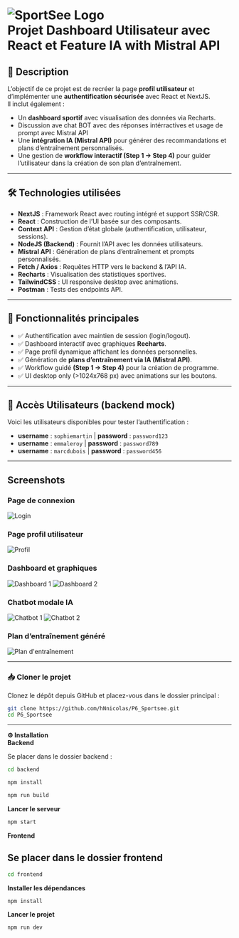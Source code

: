 # ![SportSee Logo](frontend/public/images/logo.png) <br> Projet Dashboard Utilisateur avec React et Feature IA with Mistral API 

## 📖 Description

L’objectif de ce projet est de recréer la page **profil utilisateur** et d’implémenter une **authentification sécurisée** avec React et NextJS.  
Il inclut également :  

- Un **dashboard sportif** avec visualisation des données via Recharts.
- Discussion ave chat BOT avec des réponses intérractives et usage de prompt avec Mistral API
- Une **intégration IA (Mistral API)** pour générer des recommandations et plans d’entraînement personnalisés.  
- Une gestion de **workflow interactif (Step 1 → Step 4)** pour guider l’utilisateur dans la création de son plan d’entraînement.  

---

## 🛠️ Technologies utilisées

- **NextJS** : Framework React avec routing intégré et support SSR/CSR.  
- **React** : Construction de l’UI basée sur des composants.  
- **Context API** : Gestion d’état globale (authentification, utilisateur, sessions).  
- **NodeJS (Backend)** : Fournit l’API avec les données utilisateurs.  
- **Mistral API** : Génération de plans d’entraînement et prompts personnalisés.  
- **Fetch / Axios** : Requêtes HTTP vers le backend & l’API IA.  
- **Recharts** : Visualisation des statistiques sportives.  
- **TailwindCSS** : UI responsive desktop avec animations.  
- **Postman** : Tests des endpoints API.  

---

## 🚀 Fonctionnalités principales

- ✅ Authentification avec maintien de session (login/logout).  
- ✅ Dashboard interactif avec graphiques **Recharts**.  
- ✅ Page profil dynamique affichant les données personnelles.  
- ✅ Génération de **plans d’entraînement via IA (Mistral API)**.  
- ✅ Workflow guidé **(Step 1 → Step 4)** pour la création de programme.  
- ✅ UI desktop only (>1024x768 px) avec animations sur les boutons. 
---

## 👤 Accès Utilisateurs (backend mock)

Voici les utilisateurs disponibles pour tester l’authentification :  

- **username** : `sophiemartin` | **password** : `password123`  
- **username** : `emmaleroy` | **password** : `password789`  
- **username** : `marcdubois` | **password** : `password456`  

---

## Screenshots

### Page de connexion
![Login](frontend/public/images/screenshot/screenshot_login.png)

### Page profil utilisateur
![Profil](frontend/public/images/screenshot/screenshot_profil.png)

### Dashboard et graphiques
![Dashboard 1](frontend/public/images/screenshot/screenshot_dashboard-1.png)
![Dashboard 2](frontend/public/images/screenshot/screenshot_dashboard-2.png)

### Chatbot modale IA
![Chatbot 1](frontend/public/images/screenshot/screenshot_chat_modal.png)
![Chatbot 2](frontend/public/images/screenshot/screenshot_chatbot_modal.png)

### Plan d’entraînement généré
![Plan d'entraînement](frontend/public/images/screenshot/screenshot_plan_entrainement.png)


---
### 📥 Cloner le projet

Clonez le dépôt depuis GitHub et placez-vous dans le dossier principal :

```bash
git clone https://github.com/hNnicolas/P6_Sportsee.git
cd P6_Sportsee
```
---
**⚙️ Installation** <br>
**Backend**

Se placer dans le dossier backend :

```bash
cd backend
```
```bash
npm install
```
```bash
npm run build
```
**Lancer le serveur**
```bash
npm start
```
**Frontend**

## Se placer dans le dossier frontend
```bash
cd frontend
```
**Installer les dépendances**
```bash
npm install
```
**Lancer le projet**
```bash
npm run dev
```
